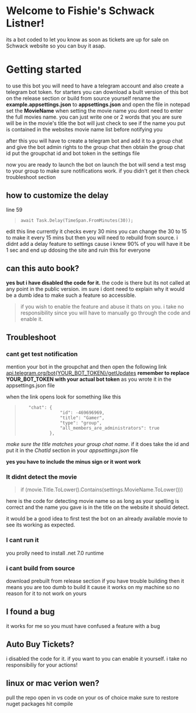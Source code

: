 # Welcome to Fishie's Schwack Listner!
its a bot coded to let you know as soon as tickets are up for sale on Schwack website so you can buy it asap.


# Getting started
to use this bot you will need to have a telegram account and also create a telegram bot token.
for starters you can download a built version of this bot on the release section or build from source yourself
rename the **example.appsettings.json** to  **appsettings.json** and open the file in notepad
set the **MovieName** when setting the movie name you dont need to enter the full movies name. you can just write one or 2 words that you are sure will be in the movie's title the bot will just check to see if the name you put is contained in the websites movie name list before notifying you

after this you will have to create a telegram bot and add it to a group chat and give the bot admin rights to the group chat
then obtain the group chat id 
put the groupchat id and bot token in the settings file 

now you are ready to launch the bot 
on launch the bot will send a test msg to your group to make sure notifications work. if you didn't get it then check troubleshoot section

## how to customize the delay
line 59
>     await Task.Delay(TimeSpan.FromMinutes(30));
edit this line currently it checks every 30 mins you can change the 30 to 15 to make it every 15 mins but then you will need to rebuild from source.
i didnt add a delay feature to settings cause i knew 90% of you will have it be 1 sec and end up ddosing the site and ruin this for everyone 

## can this auto book?
**yes but i have disabled the code for it.**
the code is there but its not called at any point in the public version. 
im sure i dont need to explain why it would be a dumb idea to make such a feature so accessible. 
> if you wish to enable the feature and abuse it thats on you.
> i take no responsibility since you will have to manually go through the code and enable it.

## Troubleshoot 

### cant get test notification
mention your bot in the groupchat and then open the following link
[api.telegram.org/bot{YOUR_BOT_TOKEN}/getUpdates](https://api.telegram.org/bot/getUpdates)
**remember to replace YOUR_BOT_TOKEN with your actual bot token** as you wrote it in the appsettings.json file

when the link opens look for something like this
>        "chat": {
>                    "id": -469696969,
>                    "title": "Gamer",
>                    "type": "group",
>                    "all_members_are_administrators": true
>                },

*make sure the title matches your group chat name*.  if it does take the id and put it in the *ChatId* section in your *appsettings.json* file

**yes you have to include the minus sign or it wont work**

### It didnt detect the movie
>  if (movie.Title.ToLower().Contains(settings.MovieName.ToLower()))

here is the code for detecting movie name
so as long as your spelling is correct and the name you gave is in the title on the website it should detect.

it would be a good idea to first test the bot on an already available movie to see its working as expected.

### I cant run it
you prolly need to install .net 7.0 runtime

### i cant build from source
download prebuilt from release section
if you have trouble building then it means you are too dumb to build it cause it works on my machine so no reason for it to not work on yours

## I found a bug
it works for me so you must have confused a feature with a bug 

## Auto Buy Tickets?
i disabled the code for it. if you want to you can enable it yourself. i take no responsibiliy for your actions!

## linux or mac verion wen?
pull the repo
open in vs code on your os of choice
make sure to restore nuget packages
hit compile 
